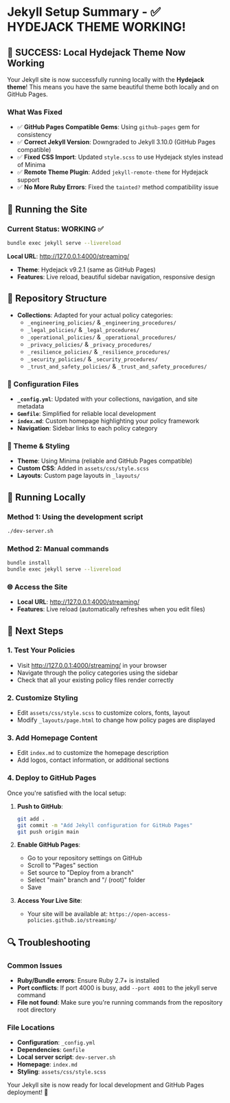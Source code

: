 # Jekyll Setup Summary - ✅ HYDEJACK THEME WORKING!

## 🎉 SUCCESS: Local Hydejack Theme Now Working

Your Jekyll site is now successfully running locally with the **Hydejack theme**! This means you have the same beautiful theme both locally and on GitHub Pages.

### What Was Fixed
- ✅ **GitHub Pages Compatible Gems**: Using `github-pages` gem for consistency
- ✅ **Correct Jekyll Version**: Downgraded to Jekyll 3.10.0 (GitHub Pages compatible)
- ✅ **Fixed CSS Import**: Updated `style.scss` to use Hydejack styles instead of Minima
- ✅ **Remote Theme Plugin**: Added `jekyll-remote-theme` for Hydejack support
- ✅ **No More Ruby Errors**: Fixed the `tainted?` method compatibility issue

## 🚀 Running the Site

### Current Status: WORKING ✅
```bash
bundle exec jekyll serve --livereload
```

**Local URL**: http://127.0.0.1:4000/streaming/
- **Theme**: Hydejack v9.2.1 (same as GitHub Pages)
- **Features**: Live reload, beautiful sidebar navigation, responsive design

## 📁 Repository Structure
- **Collections**: Adapted for your actual policy categories:
  - `_engineering_policies/` & `_engineering_procedures/`
  - `_legal_policies/` & `_legal_procedures/`
  - `_operational_policies/` & `_operational_procedures/`
  - `_privacy_policies/` & `_privacy_procedures/`
  - `_resilience_policies/` & `_resilience_procedures/`
  - `_security_policies/` & `_security_procedures/`
  - `_trust_and_safety_policies/` & `_trust_and_safety_procedures/`

### 🔧 Configuration Files
- **`_config.yml`**: Updated with your collections, navigation, and site metadata
- **`Gemfile`**: Simplified for reliable local development
- **`index.md`**: Custom homepage highlighting your policy framework
- **Navigation**: Sidebar links to each policy category

### 🎨 Theme & Styling
- **Theme**: Using Minima (reliable and GitHub Pages compatible)
- **Custom CSS**: Added in `assets/css/style.scss`
- **Layouts**: Custom page layouts in `_layouts/`

## 🚀 Running Locally

### Method 1: Using the development script
```bash
./dev-server.sh
```

### Method 2: Manual commands
```bash
bundle install
bundle exec jekyll serve --livereload
```

### 🌐 Access the Site
- **Local URL**: http://127.0.0.1:4000/streaming/
- **Features**: Live reload (automatically refreshes when you edit files)

## 📝 Next Steps

### 1. Test Your Policies
- Visit http://127.0.0.1:4000/streaming/ in your browser
- Navigate through the policy categories using the sidebar
- Check that all your existing policy files render correctly

### 2. Customize Styling
- Edit `assets/css/style.scss` to customize colors, fonts, layout
- Modify `_layouts/page.html` to change how policy pages are displayed

### 3. Add Homepage Content
- Edit `index.md` to customize the homepage description
- Add logos, contact information, or additional sections

### 4. Deploy to GitHub Pages
Once you're satisfied with the local setup:

1. **Push to GitHub**:
   ```bash
   git add .
   git commit -m "Add Jekyll configuration for GitHub Pages"
   git push origin main
   ```

2. **Enable GitHub Pages**:
   - Go to your repository settings on GitHub
   - Scroll to "Pages" section
   - Set source to "Deploy from a branch"
   - Select "main" branch and "/ (root)" folder
   - Save

3. **Access Your Live Site**:
   - Your site will be available at: `https://open-access-policies.github.io/streaming/`

## 🔍 Troubleshooting

### Common Issues
- **Ruby/Bundle errors**: Ensure Ruby 2.7+ is installed
- **Port conflicts**: If port 4000 is busy, add `--port 4001` to the jekyll serve command
- **File not found**: Make sure you're running commands from the repository root directory

### File Locations
- **Configuration**: `_config.yml`
- **Dependencies**: `Gemfile`
- **Local server script**: `dev-server.sh`
- **Homepage**: `index.md`
- **Styling**: `assets/css/style.scss`

Your Jekyll site is now ready for local development and GitHub Pages deployment! 🎉

